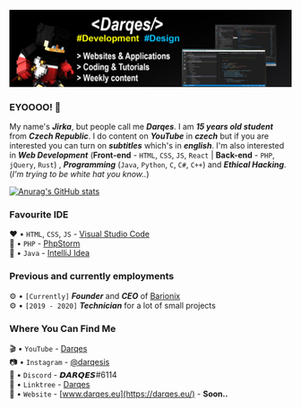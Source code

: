 ![Design and Development](https://github.com/Darqes/Darqes/blob/main/Banner.png/)

### EYOOOO! 👋

My name's ***Jirka***, but people call me ***Darqes***. I am ***15 years old student*** from ***Czech Republic***. I do content on ***YouTube*** in ***czech*** but if you are interested you can turn on ***subtitles*** which's in ***english***.
I'm also interested in ***Web Development*** (**Front-end** - `HTML`, `CSS`, `JS`, `React` | **Back-end** - `PHP`, `jQuery`, `Rust`)  , ***Programming*** (`Java`, `Python`, `C`, `C#`, `C++`) and ***Ethical Hacking***. (*I'm trying to be white hat you know..*)

[![Anurag's GitHub stats](https://github-readme-stats.vercel.app/api?username=Darqes)](https://github.com/anuraghazra/github-readme-stats)


### Favourite IDE

❤️ • `HTML`, `CSS`, `JS` - [Visual Studio Code](https://code.visualstudio.com/) <br>
💜 • `PHP` - [PhpStorm](https://www.jetbrains.com/phpstorm/) <br>
🧡 • `Java` - [IntelliJ Idea](https://www.jetbrains.com/idea/)


### Previous and currently employments

⚙️ • `[Currently]` ***Founder*** and ***CEO*** of [Barionix](https://barionix.eu/) <br>
⚙️ • `[2019 - 2020]` ***Technician*** for a lot of small projects


### Where You Can Find Me

🎬 • `YouTube` - [Darqes](https://youtube.com/darqes/) <br>
📷 • `Instagram` - [@darqesis](https://instagram.com/darqesis/) <br>
💬 • `Discord` - 𝘿𝘼𝙍𝙌𝙀𝙎#6114 <br>
📣 • `Linktree` - [Darqes](https://linktr.ee/darqes/) <br>
📌 • `Website` - [www.darqes.eu](https://darqes.eu/) - **Soon..**
